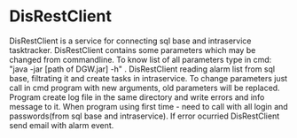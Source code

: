 # DisRestClient
 DisRestClient is a service for connecting sql base and intraservice tasktracker. 
 DisRestClient contains some parameters which may be changed from commandline.
 To know list of all parameters type in cmd: "java -jar [path of DGW.jar] -h" .
 DisRestClient reading alarm list from sql base, filtrating it and create tasks in intraservice.
 To change parameters just call in cmd program with new arguments, old parameters will be replaced.
 Program create log file in the same directory and write errors and info message to it.
 When program using first time - need to call with all login and passwords(from sql base and intraservice).
 If error ocurried DisRestClient send email with alarm event.
